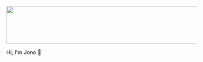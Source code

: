 <div id = "header" align = "center">
<img src ="https://e1.pxfuel.com/desktop-wallpaper/153/422/desktop-wallpaper-beautiful-blue-mountain-landscape-with-sunrise-and-sunset-in-mountains-background-dark-night-time-outdoor-and-hiking-concept-sun-in-the-sky-vector-good-for-site-banner-cover-poster-7162596-vector.jpg" width = "1000" height = "100"/>  
</div>

Hi, I'm Jono 👋

<!--


Here are some ideas to get you started:

- 🔭 I’m currently working on ...
- 🌱 I’m currently learning ...
- 👯 I’m looking to collaborate on ...
- 🤔 I’m looking for help with ...
- 💬 Ask me about ...
- 📫 How to reach me: ...
- 😄 Pronouns: ...
- ⚡ Fun fact: ...
-->
